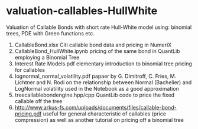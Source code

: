 # valuation-callables-HullWhite
Valuation of Callable Bonds with short rate Hull-White model using: binomial trees, PDE with Green functions etc.

1. CallableBond.xlsx Citi callable bond data and pricing in NumeriX
2. CallableBond_HullWhite.ipynb pricing of the same bond in QuantLib employing a Binomial Tree
3. Interest Rate Models.pdf elementary introduction to binomial tree pricing for callables 
4. lognormal_normal_volatility.pdf papaer by G. Dimitroff, C. Fries, M. Lichtner and N. Rodi on the relationship between Normal (Bachelier) and LogNormal volatility used in the Notebook as a good approximation
5. treecallablebondengine.hpp/cpp QuantLib code to price the fixed callable off the tree
6. http://www.arkus-fs.com/uploads/documents/files/callable-bond-pricing.pdf useful for general characteristic of callables (price compression) as well as another tutorial on pricing off a binomial tree

